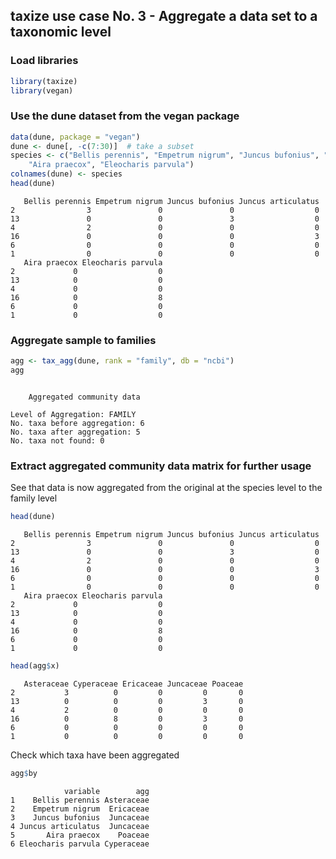 ## taxize use case No. 3 - Aggregate a data set to a taxonomic level




### Load libraries


```r
library(taxize)
library(vegan)
```


### Use the dune dataset from the vegan package


```r
data(dune, package = "vegan")
dune <- dune[, -c(7:30)]  # take a subset
species <- c("Bellis perennis", "Empetrum nigrum", "Juncus bufonius", "Juncus articulatus", 
    "Aira praecox", "Eleocharis parvula")
colnames(dune) <- species
head(dune)
```

```
   Bellis perennis Empetrum nigrum Juncus bufonius Juncus articulatus
2                3               0               0                  0
13               0               0               3                  0
4                2               0               0                  0
16               0               0               0                  3
6                0               0               0                  0
1                0               0               0                  0
   Aira praecox Eleocharis parvula
2             0                  0
13            0                  0
4             0                  0
16            0                  8
6             0                  0
1             0                  0
```


### Aggregate sample to families


```r
agg <- tax_agg(dune, rank = "family", db = "ncbi")
agg
```

```

	Aggregated community data

Level of Aggregation: FAMILY
No. taxa before aggregation: 6
No. taxa after aggregation: 5
No. taxa not found: 0
```


### Extract aggregated community data matrix for further usage

See that data is now aggregated from the original at the species level to the family level


```r
head(dune)
```

```
   Bellis perennis Empetrum nigrum Juncus bufonius Juncus articulatus
2                3               0               0                  0
13               0               0               3                  0
4                2               0               0                  0
16               0               0               0                  3
6                0               0               0                  0
1                0               0               0                  0
   Aira praecox Eleocharis parvula
2             0                  0
13            0                  0
4             0                  0
16            0                  8
6             0                  0
1             0                  0
```

```r
head(agg$x)
```

```
   Asteraceae Cyperaceae Ericaceae Juncaceae Poaceae
2           3          0         0         0       0
13          0          0         0         3       0
4           2          0         0         0       0
16          0          8         0         3       0
6           0          0         0         0       0
1           0          0         0         0       0
```


Check which taxa have been aggregated


```r
agg$by
```

```
            variable        agg
1    Bellis perennis Asteraceae
2    Empetrum nigrum  Ericaceae
3    Juncus bufonius  Juncaceae
4 Juncus articulatus  Juncaceae
5       Aira praecox    Poaceae
6 Eleocharis parvula Cyperaceae
```

